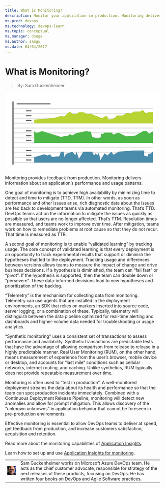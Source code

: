 ```yaml
---
title: What is Monitoring?
description: Monitor your application in production. Monitoring delivers information about an application’s performance and usage patterns.
ms.prod: devops
ms.technology: devops-learn
ms.topic: conceptual
ms.manager: douge
ms.author: samgu
ms.date: 04/04/2017
---
```


# What is Monitoring?

> By: Sam Guckenheimer

![Monitoring surfaces production data in real time](_img/Monitoring_600x300.png)

Monitoring provides feedback from production. Monitoring delivers
information about an application’s performance and usage patterns.

One goal of monitoring is to achieve high availability by minimizing
time to detect and time to mitigate (TTD, TTM). In other words, as soon
as performance and other issues arise, rich diagnostic data about the
issues are fed back to development teams via automated monitoring.
That’s TTD. DevOps teams act on the information to mitigate the issues
as quickly as possible so that users are no longer affected. That’s TTM.
Resolution times are measured, and teams work to improve over time.
After mitigation, teams work on how to remediate problems at root cause
so that they do not recur. That time is measured as TTR.

A second goal of monitoring is to enable “validated learning” by
tracking usage. The core concept of validated learning is that every
deployment is an opportunity to track experimental results that support
or diminish the hypotheses that led to the deployment. Tracking usage
and differences between versions allows teams to measure the impact of
change and drive business decisions. If a hypothesis is diminished, the
team can “fail fast” or “pivot”. If the hypothesis is supported, then
the team can double down or “persevere”. These data-informed decisions
lead to new hypotheses and prioritization of the backlog.

“Telemetry” is the mechanism for collecting data from monitoring.
Telemetry can use agents that are installed in the deployment
environments, an SDK that relies on markers inserted into source code,
server logging, or a combination of these. Typically, telemetry will
distinguish between the data pipeline optimized for real-time alerting
and dashboards and higher-volume data needed for troubleshooting or
usage analytics.

“Synthetic monitoring” uses a consistent set of transactions to assess
performance and availability. Synthetic transactions are predictable
tests that have the advantage of allowing comparison from release to
release in a highly predictable manner. Real User Monitoring (RUM), on
the other hand, means measurement of experience from the user’s browser,
mobile device or desktop, and accounts for “last mile” conditions such
as cellular networks, internet routing, and caching. Unlike synthetics,
RUM typically does not provide repeatable measurement over time.

Monitoring is often used to “test in production”. A well-monitored
deployment streams the data about its health and performance so that the
team can spot production incidents immediately. Combined with a
Continuous Deployment Release Pipeline, monitoring will detect new
anomalies and allow for prompt mitigation. This allows discovery of the
“unknown unknowns” in application behavior that cannot be foreseen in
pre-production environments.

Effective monitoring is essential to allow DevOps teams to deliver at
speed, get feedback from production, and increase customers
satisfaction, acquisition and retention.

Read more about the monitoring capabilities of [Application Insights](https://azure.microsoft.com/services/application-insights/).

Learn how to set up and use [Application Insights for monitoring](https://azure.microsoft.com/documentation/articles/app-insights-overview/).

|                                                         |                                                                                                                                                                                                                                                       |
| ------------------------------------------------------- | ----------------------------------------------------------------------------------------------------------------------------------------------------------------------------------------------------------------------------------------------------- |
| ![Image: Sam Guckenheimer, MSFT](_img/samgu-avatar.jpg) | Sam Guckenheimer works on Microsoft Azure DevOps team. He acts as the chief customer advocate, responsible for strategy of the next releases of these products, focusing on DevOps. He has written four books on DevOps and Agile Software practices. |
